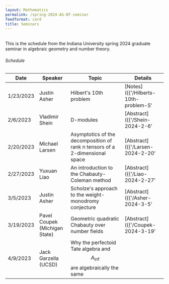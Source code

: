 ```yaml
---
layout: Mathematics
permalink: /spring-2024-AG-NT-seminar
feedformat: card
title: Seminars
---
```

<br>
This is the schedule from the Indiana University spring 2024 graduate seminar in algebraic geometry and number theory.


###### Schedule

| Date | Speaker | Topic | Details |
| -------- | ---------- | -------- | ---------- |
| 1/23/2023 | Justin Asher | Hilbert's 10th problem | [Notes]({{'/Hilberts-10th-problem-S' | relative_url}}) |
| 2/6/2023 | Vladimir Shein | D-modules | [Abstract]({{'/Shein-2024-2-6' | relative_url}}) |
| 2/20/2023 | Michael Larsen | Asymptotics of the decomposition of rank n tensors of a 2-dimensional space | [Abstract]({{'/Larsen-2024-2-20' | relative_url}}) |
| 2/27/2023 | Yuxuan Liao | An introduction to the Chabauty-Coleman method | [Abstract]({{'/Liao-2024-2-27' | relative_url}}) |
| 3/5/2023 | Justin Asher | Scholze's approach to the weight-monodromy conjecture | [Abstract]({{'/Asher-2024-3-5' | relative_url}}) |
| 3/19/2023 | Pavel Coupek <br> (Michigan State) | Geometric quadratic Chabauty over number fields | [Abstract]({{'/Coupek-2024-3-19' | relative_url}}) |
| 4/9/2023 | Jack Garzella (UCSD) | Why the perfectoid Tate algebra and $$ A_{\text{inf}} $$ are algebraically the same | |
